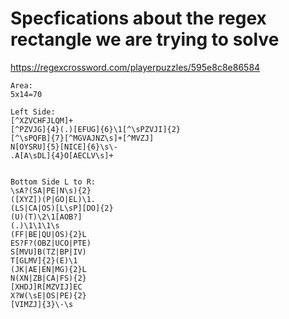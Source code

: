 # Specfications about the regex rectangle we are trying to solve

https://regexcrossword.com/playerpuzzles/595e8c8e86584
```
Area:
5x14=70

Left Side:
[^XZVCHFJLQM]+	
[^PZVJG]{4}(.)[EFUG]{6}\1[^\sPZVJI]{2}	
[^\sPQFB]{7}[^MGVAJNZ\s]+[^MVZJ]	
N[OYSRU]{5}[NICE]{6}\s\-	
.A[A\sDL]{4}O[AECLV\s]+


Bottom Side L to R:
\sA?(SA|PE|N\s){2}	
([XYZ])(P|GO|EL)\1.	
(LS|CA|OS)[L\sP][DO]{2}	
(U)(T)\2\1[AOB?]	
(.)\1\1\1\s	
(FF|BE|QU|OS){2}L	
ES?F?(OBZ|UCO|PTE)	
S[MVU]B(TZ|BP|IV)	
T[GLMV]{2}(E)\1	
(JK|AE|EN|MG){2}L	
N(XN|ZB|CA|FS){2}	
[XHDJ]R[MZVIJ]EC	
X?W(\sE|OS|PE){2}	
[VIMZJ]{3}\-\s
